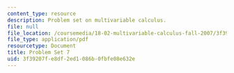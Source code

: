 ```yaml
---
content_type: resource
description: Problem set on multivariable calculus.
file: null
file_location: /coursemedia/18-02-multivariable-calculus-fall-2007/3f39207fe8df2ed1086b0fbfe08e632e_ps7.pdf
file_type: application/pdf
resourcetype: Document
title: Problem Set 7
uid: 3f39207f-e8df-2ed1-086b-0fbfe08e632e
---
```

